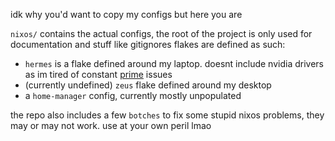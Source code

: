 idk why you'd want to copy my configs but here you are 

`nixos/` contains the actual configs, the root of the project is only used for documentation and stuff like gitignores 
flakes are defined as such:
 - `hermes` is a flake defined around my laptop. doesnt include nvidia drivers as im tired of constant [prime](https://wiki.archlinux.org/title/PRIME) issues
 - (currently undefined) `zeus` flake defined around my desktop
 - a `home-manager` config, currently mostly unpopulated

the repo also includes a few `botches` to fix some stupid nixos problems, they may or may not work. use at your own peril lmao 
